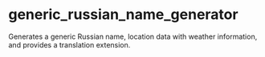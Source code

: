 # generic_russian_name_generator
Generates a generic Russian name, location data with weather information, and provides a translation extension.

